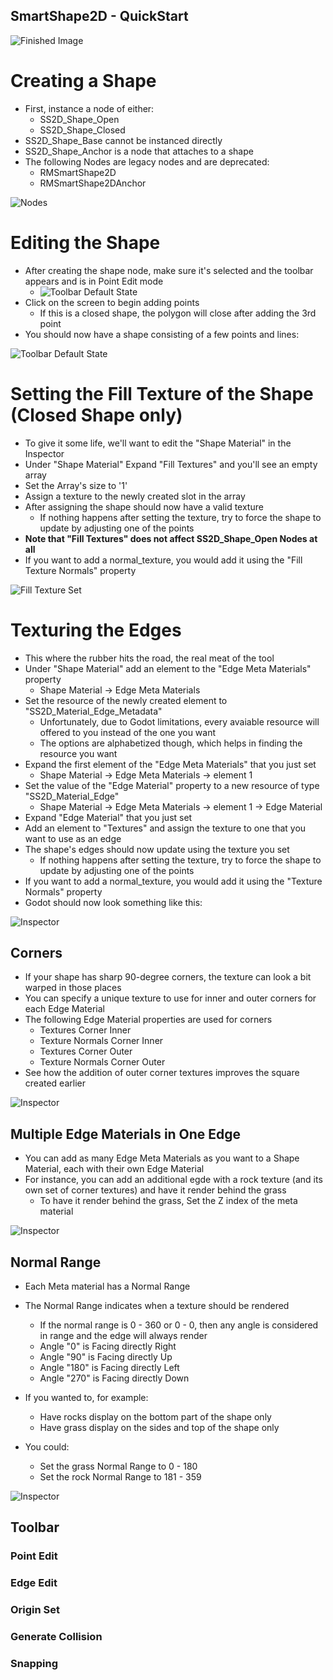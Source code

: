 SmartShape2D - QuickStart
---
![Finished Image]( ./imgs/Inpsector-EdgeMaterialsNormalRange.png )

# Creating a Shape
- First, instance a node of either:
  - SS2D_Shape_Open
  - SS2D_Shape_Closed
- SS2D_Shape_Base cannot be instanced directly
- SS2D_Shape_Anchor is a node that attaches to a shape
- The following Nodes are legacy nodes and are deprecated:
  - RMSmartShape2D
  - RMSmartShape2DAnchor

![Nodes]( ./imgs/NewNode-SS2D_Nodes.png )

# Editing the Shape
- After creating the shape node, make sure it's selected and the toolbar appears and is in Point Edit mode
  - ![Toolbar Default State](./imgs/Toolbar-PointEdit.png)
- Click on the screen to begin adding points
  - If this is a closed shape, the polygon will close after adding the 3rd point
- You should now have a shape consisting of a few points and lines:

![Toolbar Default State](./imgs/ShapeClosed-Untextured.png)

# Setting the Fill Texture of the Shape (Closed Shape only)
- To give it some life, we'll want to edit the "Shape Material" in the Inspector
- Under "Shape Material" Expand "Fill Textures" and you'll see an empty array
- Set the Array's size to '1'
- Assign a texture to the newly created slot in the array
- After assigning the shape should now have a valid texture
  - If nothing happens after setting the texture, try to force the shape to update by adjusting one of the points
- **Note that "Fill Textures" does not affect SS2D_Shape_Open Nodes at all**
- If you want to add a normal_texture, you would add it using the "Fill Texture Normals" property

![Fill Texture Set](./imgs/ShapeClosed-FillTextured.png)

# Texturing the Edges
- This where the rubber hits the road, the real meat of the tool
- Under "Shape Material" add an element to the "Edge Meta Materials" property
  - Shape Material -> Edge Meta Materials
- Set the resource of the newly created element to "SS2D_Material_Edge_Metadata"
  - Unfortunately, due to Godot limitations, every avaiable resource will offered to you instead of the one you want
  - The options are alphabetized though, which helps in finding the resource you want
- Expand the first element of the "Edge Meta Materials" that you just set
  - Shape Material -> Edge Meta Materials -> element 1
- Set the value of the "Edge Material" property to a new resource of type "SS2D_Material_Edge"
  - Shape Material -> Edge Meta Materials -> element 1 -> Edge Material
- Expand "Edge Material" that you just set
- Add an element to "Textures" and assign the texture to one that you want to use as an edge
- The shape's edges should now update using the texture you set
  - If nothing happens after setting the texture, try to force the shape to update by adjusting one of the points
- If you want to add a normal_texture, you would add it using the "Texture Normals" property
- Godot should now look something like this:

![Inspector](./imgs/Inpsector-EdgeMaterial.png)

## Corners
- If your shape has sharp 90-degree corners, the texture can look a bit warped in those places
- You can specify a unique texture to use for inner and outer corners for each Edge Material
- The following Edge Material properties are used for corners
  - Textures Corner Inner
  - Texture Normals Corner Inner
  - Textures Corner Outer
  - Texture Normals Corner Outer
- See how the addition of outer corner textures improves the square created earlier

![Inspector](./imgs/Inpsector-EdgeMaterialCornerOuter.png)

## Multiple Edge Materials in One Edge
- You can add as many Edge Meta Materials as you want to a Shape Material, each with their own Edge Material
- For instance, you can add an additional egde with a rock texture (and its own set of corner textures) and have it render behind the grass
  - To have it render behind the grass, Set the Z index of the meta material

![Inspector](./imgs/Inpsector-EdgeMaterials2.png)

## Normal Range
- Each Meta material has a Normal Range
- The Normal Range indicates when a texture should be rendered
  - If the normal range is 0 - 360 or 0 - 0, then any angle is considered in range and the edge will always render
  - Angle "0" is Facing directly Right
  - Angle "90" is Facing directly Up
  - Angle "180" is Facing directly Left
  - Angle "270" is Facing directly Down

- If you wanted to, for example:
  - Have rocks display on the bottom part of the shape only
  - Have grass display on the sides and top of the shape only
- You could:
  - Set the grass Normal Range to 0 - 180
  - Set the rock Normal Range to 181 - 359

![Inspector](./imgs/Inpsector-EdgeMaterialsNormalRange.png)

## Toolbar
### Point Edit
### Edge Edit
### Origin Set
### Generate Collision
### Snapping
